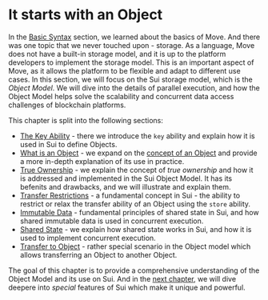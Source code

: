 # It starts with an Object

In the [Basic Syntax](../basic-syntax/README.md) section, we learned about the basics of Move. And there was one topic that we never touched upon - storage. As a language, Move does not have a built-in storage model, and it is up to the platform developers to implement the storage model. This is an important aspect of Move, as it allows the platform to be flexible and adapt to different use cases. In this section, we will focus on the Sui storage model, which is the *Object Model*. We will dive into the details of parallel execution, and how the Object Model helps solve the scalability and concurrent data access challenges of blockchain platforms.

This chapter is split into the following sections:

- [The Key Ability](./key-ability.md) - there we introduce the `key` ability and explain how it is used in Sui to define Objects.
- [What is an Object](./what-is-an-object.md) - we expand on the [concept of an Object](./../concepts/object-model.md) and provide a more in-depth explanation of its use in practice.
- [True Ownership](./true-ownership.md) - we explain the concept of *true ownership* and how it is addressed and implemented in the Sui Object Model. It has its befenits and drawbacks, and we will illustrate and explain them.
- [Transfer Restrictions](./transfer-restrictions.md) - a fundamental concept in Sui - the ability to restrict or relax the transfer ability of an Object using the `store` ability.
- [Immutable Data](./shared-state.md) - fundamental principles of shared state in Sui, and how shared immutable data is used in concurrent execution.
- [Shared State](./shared-state.md) - we explain how shared state works in Sui, and how it is used to implement concurrent execution.
- [Transfer to Object](./transfer-to-object.md) - rather special scenario in the Object model which allows transferring an Object to another Object.

The goal of this chapter is to provide a comprehensive understanding of the Object Model and its use on Sui. And in the [next chapter](./../programmability/README.md), we will dive deepere into *special* features of Sui which make it unique and powerful.
